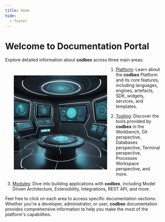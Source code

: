 ```yaml
---
title: Home
hide:
  - footer
---
```


# Welcome to Documentation Portal

Explore detailed information about __codbex__ across three main areas:

<div style="text-align: center;">
   <img src="./images/openart-welcome.jpg" style="width: 60%; !important; float: left !important; padding: 2em"/>
</div>

1. [Platform](platform/index.md): Learn about the __codbex__ Platform and its core features, including languages, engines, artefacts, SDK, widgets, services, and templates.

2. [Tooling](tooling/index.md): Discover the tools provided by __codbex__ in the Workbench, Git perspective, Databases perspective, Terminal perspective, Processes Workspace perspective, and more.

3. [Modules](modules/index.md): Dive into building applications with __codbex__, including Model Driven Architecture, Extensibility, Integrations, REST API, and more.

Feel free to click on each area to access specific documentation sections. Whether you're a developer, administrator, or user, __codbex__ documentation provides comprehensive information to help you make the most of the platform's capabilities.
